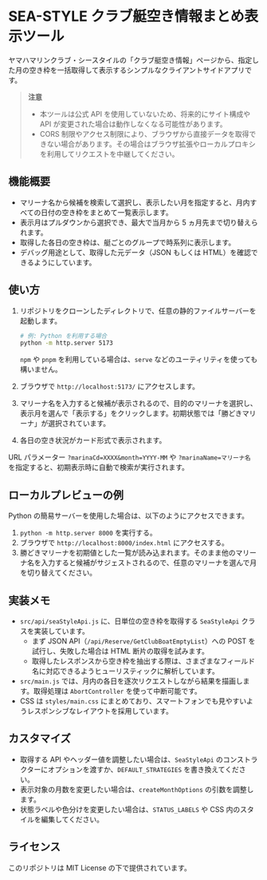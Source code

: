 # SEA-STYLE クラブ艇空き情報まとめ表示ツール

ヤマハマリンクラブ・シースタイルの「クラブ艇空き情報」ページから、指定した月の空き枠を一括取得して表示するシンプルなクライアントサイドアプリです。

> **注意**
> - 本ツールは公式 API を使用していないため、将来的にサイト構成や API が変更された場合は動作しなくなる可能性があります。
> - CORS 制限やアクセス制限により、ブラウザから直接データを取得できない場合があります。その場合はブラウザ拡張やローカルプロキシを利用してリクエストを中継してください。

## 機能概要

- マリーナ名から候補を検索して選択し、表示したい月を指定すると、月内すべての日付の空き枠をまとめて一覧表示します。
- 表示月はプルダウンから選択でき、最大で当月から 5 ヵ月先まで切り替えられます。
- 取得した各日の空き枠は、艇ごとのグループで時系列に表示します。
- デバッグ用途として、取得した元データ（JSON もしくは HTML）を確認できるようにしています。

## 使い方

1. リポジトリをクローンしたディレクトリで、任意の静的ファイルサーバーを起動します。

   ```bash
   # 例: Python を利用する場合
   python -m http.server 5173
   ```

   `npm` や `pnpm` を利用している場合は、`serve` などのユーティリティを使っても構いません。

2. ブラウザで `http://localhost:5173/` にアクセスします。
3. マリーナ名を入力すると候補が表示されるので、目的のマリーナを選択し、表示月を選んで「表示する」をクリックします。初期状態では「勝どきマリーナ」が選択されています。
4. 各日の空き状況がカード形式で表示されます。

URL パラメーター `?marinaCd=XXXX&month=YYYY-MM` や `?marinaName=マリーナ名` を指定すると、初期表示時に自動で検索が実行されます。

## ローカルプレビューの例

Python の簡易サーバーを使用した場合は、以下のようにアクセスできます。

1. `python -m http.server 8000` を実行する。
2. ブラウザで `http://localhost:8000/index.html` にアクセスする。
3. 勝どきマリーナを初期値とした一覧が読み込まれます。そのまま他のマリーナ名を入力すると候補がサジェストされるので、任意のマリーナを選んで月を切り替えてください。

## 実装メモ

- `src/api/seaStyleApi.js` に、日単位の空き枠を取得する `SeaStyleApi` クラスを実装しています。
  - まず JSON API（`/api/Reserve/GetClubBoatEmptyList`）への POST を試行し、失敗した場合は HTML 断片の取得を試みます。
  - 取得したレスポンスから空き枠を抽出する際は、さまざまなフィールド名に対応できるようヒューリスティックに解析しています。
- `src/main.js` では、月内の各日を逐次リクエストしながら結果を描画します。取得処理は `AbortController` を使って中断可能です。
- CSS は `styles/main.css` にまとめており、スマートフォンでも見やすいようレスポンシブなレイアウトを採用しています。

## カスタマイズ

- 取得する API やヘッダー値を調整したい場合は、`SeaStyleApi` のコンストラクターにオプションを渡すか、`DEFAULT_STRATEGIES` を書き換えてください。
- 表示対象の月数を変更したい場合は、`createMonthOptions` の引数を調整します。
- 状態ラベルや色分けを変更したい場合は、`STATUS_LABELS` や CSS 内のスタイルを編集してください。

## ライセンス

このリポジトリは MIT License の下で提供されています。
